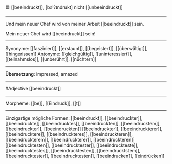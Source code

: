 🟦 [[beeindruckt]], [bəˈʔɪndrʊkt]
nicht [[unbeeindruckt]]

---

Und mein neuer Chef wird von meiner Arbeit [[beeindruckt]] sein.

Mein neuer Chef wird [[beeindruckt]] sein!

---

Synonyme: [[fasziniert]], [[erstaunt]], [[begeistert]], [[überwältigt]], [[hingerissen]]
Antonyme: [[gleichgültig]], [[uninteressiert]], [[teilnahmslos]], [[unberührt]], [[nüchtern]]

---

**Übersetzung**:
impressed, amazed

---

#Adjective [[beeindruckt]]

---

Morpheme:
[[be]], [[Eindruck]], [[t]]

---

Einzigartige mögliche Formen:
[[beeindruckt]], [[beeindruckter]], [[beeindruckte]], [[beeindrucktes]], [[beeindruckten]], [[beeindrucktem]], [[beeindruckter]], [[beeindruckten]]
[[beeindruckter]], [[beeindruckterer]], [[beeindrucktere]], [[beeindruckteres]], [[beeindruckteren]], [[beeindruckterem]], [[beeindruckterer]], [[beeindruckteren]]
[[beeindrucktesten]], [[beeindrucktester]], [[beeindruckteste]], [[beeindrucktestes]], [[beeindrucktesten]], [[beeindrucktstem]], [[beeindrucktester]], [[beeindrucktesten]], [[beeindrucken]], [[eindrücken]]
